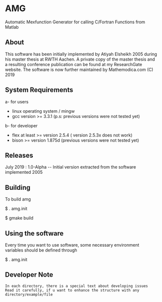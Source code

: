 # AMG

Automatic Mexfunction Generator for calling C/Fortran Functions from Matlab 

## About 

This software has been initially implemented by Atiyah Elsheikh 2005 during his master thesis at RWTH Aachen.
A private copy of the master thesis and a resulting conference publication can be found at my ResearchGate website. 
The software is now further maintained by Mathemodica.com (C) 2019 

## System Requirements

a- for users
   - linux operating system / mingw
   - gcc version >= 3.3.1 (p.s: previous versions were not tested yet)

b- for developer
   - flex at least >= version 2.5.4 ( version 2.5.3x does not work)
   - bison >= version 1.875d (previous versions were not tested yet) 
   
## Releases
  July 2019 : 1.0-Alpha -- Initial version extracted from the software implemented 2005

## Building

To build amg  

   $ . amg.init
   
   $ gmake build

## Using the software 

Every time you want to use software, some necessary environment 
variables should be defined through

$ . amg.init
 

## Developer Note

	In each directory, there is a special text about developing issues
	Read it carefully, if u want to enhance the structure with any directory/example/file
